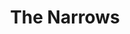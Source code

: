 ---
title: The Narrows
tags: john
image: /files/john/narrows_2000.jpg
imageBase: Narrows
alt: The Narrows at Zion National Park
width: 1334
height: 2000
imageDate: June 2021
location: Zion National Park
camera: Ricoh GR II
orientation: portrait
metaDescription: Masses entering the river at the entrance to the Narrows at Zion National Park
---